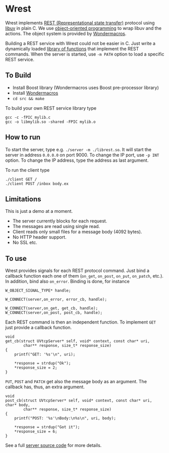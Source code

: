 # Wrest

Wrest implements [REST (Representational state transfer)](https://en.wikipedia.org/wiki/Representational_state_transfer)
protocol using [libuv](https://en.wikipedia.org/wiki/Libuv) in plain C. We
use [object-oriented programming](https://en.wikipedia.org/wiki/Object-oriented_programming)
to wrap libuv and the actions. The object system is provided by [Wondermacros](https://github.com/plainc/wondermacros).

Building a REST service with Wrest could not be easier in C. Just write a
dynamically loaded [library of functions](https://github.com/plainC/wrest/blob/master/src/rest.c)
that implement the REST commands.
When the server is started, use `-m PATH` option to load a specific REST
service.

## To Build

* Install Boost library (Wondermacros uses Boost pre-processor library)
* Install [Wondermacros](https://github.com/plainc/wondermacros)
* `cd src && make`

To build your own REST service library type

```
gcc -c -fPIC mylib.c
gcc -o libmylib.so -shared -FPIC mylib.o
```

## How to run

To start the server, type e.g. `./server -m ./librest.so`. It will start the
server in address `0.0.0.0` on port 9000. To change the IP port, use
`-p INT` option. To change the IP address, type the address as last argument.

To run the client type

```
./client GET /
./client POST /inbox body.ex
```

## Limitations

This is just a demo at a moment.
* The server currently blocks for each request.
* The messages are read using single read.
* Client reads only small files for a message body (4092 bytes).
* No HTTP header support.
* No SSL etc.

## To use

Wrest provides signals for each REST protocol command. Just bind a callback
function each one of them (`on_get`, `on_post`, `on_put`, `on_patch`, etc.).
In addition, bind also `on_error`. Binding is done, for instance

```
W_OBJECT_SIGNAL_TYPE* handle;

W_CONNECT(server,on_error, error_cb, handle);

W_CONNECT(server,on_get, get_cb, handle);
W_CONNECT(server,on_post, post_cb, handle);
```

Each REST command is then an independent function. To implement `GET` just
provide a callback function.
```
void
get_cb(struct UVtcpServer* self, void* context, const char* uri,
        char** response, size_t* response_size)
{
    printf("GET: '%s'\n", uri);

    *response = strdup("Ok");
    *response_size = 2;
}
```
`PUT`, `POST` and `PATCH` get also the message body as an argument. The
callback has, thus, an extra argument.

```
void
post_cb(struct UVtcpServer* self, void* context, const char* uri, char* body,
        char** response, size_t* response_size)
{
    printf("POST: '%s'\nBody:\n%s\n", uri, body);

    *response = strdup("Got it");
    *response_size = 6;
}
```
See a full [server source code](https://github.com/plainC/wrest/blob/master/src/server.c) for more details.
